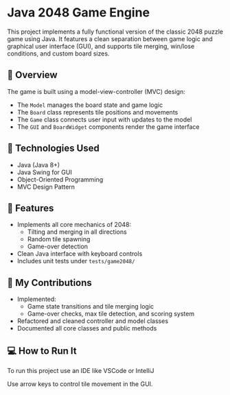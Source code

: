 # Java 2048 Game Engine

This project implements a fully functional version of the classic 2048 puzzle game using Java. It features a clean separation between game logic and graphical user interface (GUI), and supports tile merging, win/lose conditions, and custom board sizes.

## 🧠 Overview

The game is built using a model-view-controller (MVC) design:
- The `Model` manages the board state and game logic
- The `Board` class represents tile positions and movements
- The `Game` class connects user input with updates to the model
- The `GUI` and `BoardWidget` components render the game interface

## 🔧 Technologies Used

- Java (Java 8+)
- Java Swing for GUI
- Object-Oriented Programming
- MVC Design Pattern

## 🎯 Features

- Implements all core mechanics of 2048:
  - Tilting and merging in all directions
  - Random tile spawning
  - Game-over detection
- Clean Java interface with keyboard controls
- Includes unit tests under `tests/game2048/`

## 📁 My Contributions

- Implemented:
  - Game state transitions and tile merging logic
  - Game-over checks, max tile detection, and scoring system
- Refactored and cleaned controller and model classes
- Documented all core classes and public methods

## 💻 How to Run It

To run this project use an IDE like VSCode or IntelliJ

Use arrow keys to control tile movement in the GUI.
